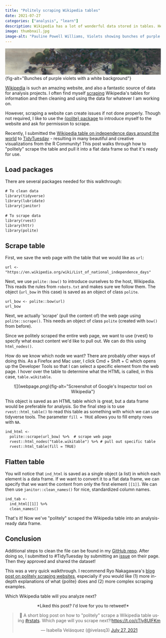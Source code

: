 ```yaml
---
title: "Politely scraping Wikipedia tables"
date: 2021-07-27
categories: ["analysis", "learn"]
description: Wikipedia has a lot of wonderful data stored in tables. Here's how to pull them into R.
image: thumbnail.jpg
image-alt: "Pauline Powell Williams, Violets showing bunches of purple violets with a white background"
---
```


![Pauline Powell Williams, Violets (1890)](thumbnail-wide.jpg){fig-alt="Bunches of purple violets with a white background"}

[Wikipedia](https://en.wikipedia.org/wiki/Main_Page) is such an amazing website, and also a fantastic source of data for analysis projects. I often find myself [scraping](https://en.wikipedia.org/wiki/Web_scraping) Wikipedia's tables for information and then cleaning and using the data for whatever I am working on.

However, scraping a website can create issues if not done properly. Though not required, I like to use the [{polite} package](https://github.com/dmi3kno/polite) to introduce myself to the website and ask for permission to scrape.

Recently, I submitted the [Wikipedia table on independence days around the world](https://en.wikipedia.org/wiki/List_of_national_independence_days#List) to [TidyTuesday](https://github.com/rfordatascience/tidytuesday) - resulting in many beautiful and creative visualizations from the R Community! This post walks through how to "politely" scrape the table and pull it into a flat data frame so that it's ready for use.

## Load packages

There are several packages needed for this walkthrough:

```{.r}
# To clean data
library(tidyverse)
library(lubridate)
library(janitor)

# To scrape data
library(rvest)
library(httr)
library(polite)
```

## Scrape table

First, we save the web page with the table that we would like as `url`:

```{.r}
url <- "https://en.wikipedia.org/wiki/List_of_national_independence_days"
```

Next, we use `polite::bow()` to introduce ourselves to the host, Wikipedia. This reads the rules from `robots.txt` and makes sure we follow them. The object (`url_bow` in this case) is saved as an object of class `polite`.

```{.r}
url_bow <- polite::bow(url)
url_bow
```

Next, we actually 'scrape' (pull the content of) the web page using `polite::scrape()`. This needs an object of class `polite` (created with `bow()` from before).

Since we politely scraped the entire web page, we want to use {rvest} to specify what exact content we'd like to pull out. We can do this using `html_nodes()`.

How do we know which node we want? There are probably other ways of doing this. As a Firefox and Mac user, I click Cmd + Shift + C which opens up the Developer Tools so that I can select a specific element from the web page. I hover over the table to determine what the HTML is called, in this case, `table.wikitable`.

<center>
![](webpage.png){fig-alt="Screenshot of Google's Inspector tool on Wikipedia"}
</center>

This object is saved as an HTML table which is great, but a data frame would be preferable for analysis. So the final step is to use `rvest::html_table()` to read this table as something with which we can use tidyverse tools. The parameter `fill = TRUE` allows you to fill empty rows with `NA`.

```{.r}
ind_html <-
  polite::scrape(url_bow) %>%  # scrape web page
  rvest::html_nodes("table.wikitable") %>% # pull out specific table
  rvest::html_table(fill = TRUE) 
```

## Flatten table

You will notice that `ind_html` is saved as a single object (a list) in which each element is a data frame. If we want to convert it to a flat data frame, we can specify that we want the content from only the first element `[[1]]`. We can then use `janitor::clean_names()` for nice, standardized column names.

```{.r}
ind_tab <- 
  ind_html[[1]] %>% 
  clean_names()
```

That's it! Now we've "politely" scraped the Wikipedia table into an analysis-ready data frame.

## Conclusion

Additional steps to clean the file can be found in my [GitHub repo](https://github.com/ivelasq/data-visualization-portfolio/blob/main/independence-days/independence_days.R). After doing so, I submitted to #TidyTuesday by submitting an [issue](https://github.com/rfordatascience/tidytuesday/issues) on their page. Then they approved and shared the dataset!

This was a very quick walkthrough. I recommend Ryo Nakagawara's [blog post on politely scraping websites](https://ryo-n7.github.io/2020-05-14-webscrape-soccer-data-with-R/), especially if you would like (1) more in-depth explanations of what {polite} does and (2) more complex scraping examples.

Which Wikipedia table will you analyze next?

<center>
*Liked this post? I'd love for you to retweet!*
<blockquote class="twitter-tweet"><p lang="en" dir="ltr">📢 A short blog post on how to &quot;politely&quot; scrape a Wikipedia table using <a href="https://twitter.com/hashtag/rstats?src=hash&amp;ref_src=twsrc%5Etfw">#rstats</a>. Which page will you scrape next?!<a href="https://t.co/cTIy8UIFKm">https://t.co/cTIy8UIFKm</a></p>&mdash; Isabella Velásquez (@ivelasq3) <a href="https://twitter.com/ivelasq3/status/1420022159947096065?ref_src=twsrc%5Etfw">July 27, 2021</a></blockquote> <script async src="https://platform.twitter.com/widgets.js" charset="utf-8"></script> 
</center>